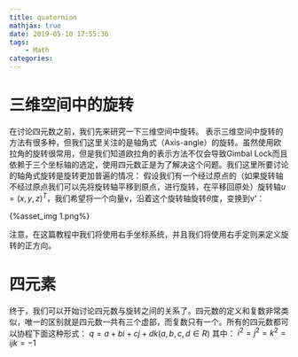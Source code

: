 ```yaml
---
title: quaternion
mathjax: true
date: 2019-05-10 17:55:36
tags:
    - Math
categories:
---
```

# 三维空间中的旋转
在讨论四元数之前，我们先来研究一下三维空间中旋转。
表示三维空间中旋转的方法有很多种，但我们这里关注的是轴角式（Axis-angle）的旋转。虽然使用欧拉角的旋转很常用，但是我们知道欧拉角的表示方法不仅会导致Gimbal Lock而且依赖于三个坐标轴的选定，使用四元数正是为了解决这个问题。我们这里所要讨论的轴角式旋转是旋转更加普遍的情况：
假设我们有一个经过原点的（如果旋转轴不经过原点我们可以先将旋转轴平移到原点，进行旋转，在平移回原处）旋转轴$u=(x,y,z)^T$，我们希望将一个向量v，沿着这个旋转轴旋转$\theta$度，变换到v'：

{%asset_img 1.png%}

注意，在这篇教程中我们将使用右手坐标系统，并且我们将使用右手定则来定义旋转的正方向。
# 四元素
终于，我们可以开始讨论四元数与旋转之间的关系了。四元数的定义和复数非常类似，唯一的区别就是四元数一共有三个虚部，而复数只有一个。所有的四元数都可以协程下面这种形式：
$q=a+bi+cj+dk (a,b,c,d \in R)$
其中：
$i^2=j^2=k^2=ijk=-1$